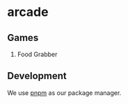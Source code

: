# arcade

## Games
1. Food Grabber

## Development
We use [pnpm](https://pnpm.io/) as our package manager.
